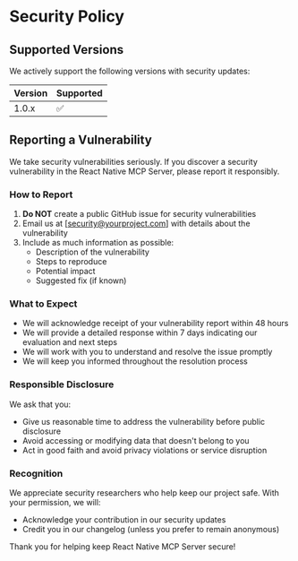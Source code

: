 # Security Policy

## Supported Versions

We actively support the following versions with security updates:

| Version | Supported          |
| ------- | ------------------ |
| 1.0.x   | :white_check_mark: |

## Reporting a Vulnerability

We take security vulnerabilities seriously. If you discover a security vulnerability in the React Native MCP Server, please report it responsibly.

### How to Report

1. **Do NOT** create a public GitHub issue for security vulnerabilities
2. Email us at [security@yourproject.com] with details about the vulnerability
3. Include as much information as possible:
   - Description of the vulnerability
   - Steps to reproduce
   - Potential impact
   - Suggested fix (if known)

### What to Expect

- We will acknowledge receipt of your vulnerability report within 48 hours
- We will provide a detailed response within 7 days indicating our evaluation and next steps
- We will work with you to understand and resolve the issue promptly
- We will keep you informed throughout the resolution process

### Responsible Disclosure

We ask that you:

- Give us reasonable time to address the vulnerability before public disclosure
- Avoid accessing or modifying data that doesn't belong to you
- Act in good faith and avoid privacy violations or service disruption

### Recognition

We appreciate security researchers who help keep our project safe. With your permission, we will:

- Acknowledge your contribution in our security updates
- Credit you in our changelog (unless you prefer to remain anonymous)

Thank you for helping keep React Native MCP Server secure!
